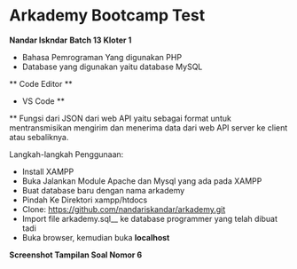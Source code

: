 # Arkademy Bootcamp Test
**Nandar Iskndar**
**Batch 13 Kloter 1**

* Bahasa Pemrograman Yang digunakan PHP
* Database yang digunakan yaitu database MySQL

** Code Editor **
*  VS Code  **

** Fungsi dari JSON dari web API yaitu sebagai format untuk mentransmisikan mengirim dan menerima data dari web API server ke client atau sebaliknya.

Langkah-langkah Penggunaan:

- Install XAMPP
- Buka Jalankan Module Apache dan Mysql yang ada pada XAMPP
- Buat database baru dengan nama arkademy
- Pindah Ke Direktori xampp/htdocs
- Clone: https://github.com/nandariskandar/arkademy.git
- Import file arkademy.sql__ ke database programmer yang telah dibuat tadi
- Buka browser, kemudian buka __localhost__

**Screenshot Tampilan Soal Nomor 6**

